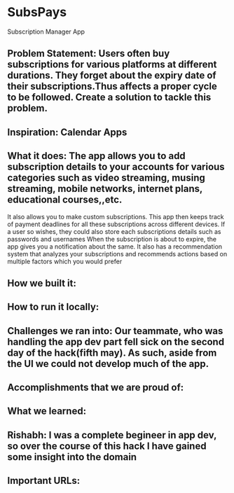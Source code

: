 # SubsPays
Subscription Manager App

## Problem Statement: Users often buy subscriptions for various platforms at different durations. They forget about the expiry date of their subscriptions.Thus affects a proper cycle to be followed. Create a solution to tackle this problem.

## Inspiration: Calendar Apps

## What it does: The app allows you to add subscription details to your accounts for various categories such as video streaming, musing streaming, mobile networks, internet plans, educational courses,,etc.
It also allows you to make custom subscriptions. This app then keeps track of payment deadlines for all these subscriptions across different devices. If a user so wishes, they could also store each subscriptions details such as passwords and usernames
When the subscription is about to expire, the app gives you a notification about the same. It also has a recommendation system that analyzes your subscriptions and recommends actions based on multiple factors which you would prefer

## How we built it: 

## How to run it locally: 

## Challenges we ran into: Our teammate, who was handling the app dev part fell sick on the second day of the hack(fifth may). As such, aside from the UI we could not develop much of the app.

## Accomplishments that we are proud of:

## What we learned:
## Rishabh: I was a complete begineer in app dev, so over the course of this hack I have gained some insight into the domain

## Important URLs:
